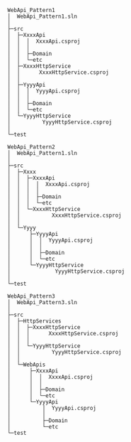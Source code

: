 ﻿```
WebApi_Pattern1
│  WebApi_Pattern1.sln
│  
├─src
│  ├─XxxxApi
│  │  │  XxxxApi.csproj
│  │  │  
│  │  ├─Domain
│  │  └─etc
│  ├─XxxxHttpService
│  │      XxxxHttpService.csproj
│  │      
│  ├─YyyyApi
│  │  │  YyyyApi.csproj
│  │  │  
│  │  ├─Domain
│  │  └─etc
│  └─YyyyHttpService
│          YyyyHttpService.csproj
│          
└─test
```

```
WebApi_Pattern2
│  WebApi_Pattern1.sln
│  
├─src
│  ├─Xxxx
│  │  ├─XxxxApi
│  │  │  │  XxxxApi.csproj
│  │  │  │  
│  │  │  ├─Domain
│  │  │  └─etc
│  │  └─XxxxHttpService
│  │          XxxxHttpService.csproj
│  │          
│  └─Yyyy
│      ├─YyyyApi
│      │  │  YyyyApi.csproj
│      │  │  
│      │  ├─Domain
│      │  └─etc
│      └─YyyyHttpService
│              YyyyHttpService.csproj
│              
└─test
```

```
WebApi_Pattern3
│  WebApi_Pattern3.sln
│  
├─src
│  ├─HttpServices
│  │  ├─XxxxHttpService
│  │  │      XxxxHttpService.csproj
│  │  │      
│  │  └─YyyyHttpService
│  │          YyyyHttpService.csproj
│  │          
│  └─WebApis
│      ├─XxxxApi
│      │  │  XxxxApi.csproj
│      │  │  
│      │  ├─Domain
│      │  └─etc
│      └─YyyyApi
│          │  YyyyApi.csproj
│          │  
│          ├─Domain
│          └─etc
└─test
```